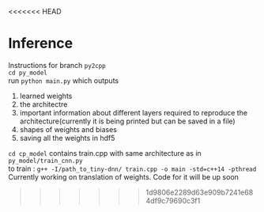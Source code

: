 <<<<<<< HEAD
# Inference
Instructions for branch ```py2cpp```   
```cd py_model```   
run ```python main.py``` which outputs   
1. learned weights
2. the architectre
3. important information about different layers required to reproduce the architecture(currently it is being printed but can be saved in a file)
4. shapes of weights and biases
5. saving all the weights in hdf5

```cd cp_model```
contains train.cpp with same architecture as in ```py_model/train_cnn.py```   
to train : ```g++ -I/path_to_tiny-dnn/ train.cpp -o main -std=c++14 -pthread```   
Currently working on translation of weights. Code for it will be up soon
>>>>>>> 1d9806e2289d63e909b7241e684df9c79690c3f1

